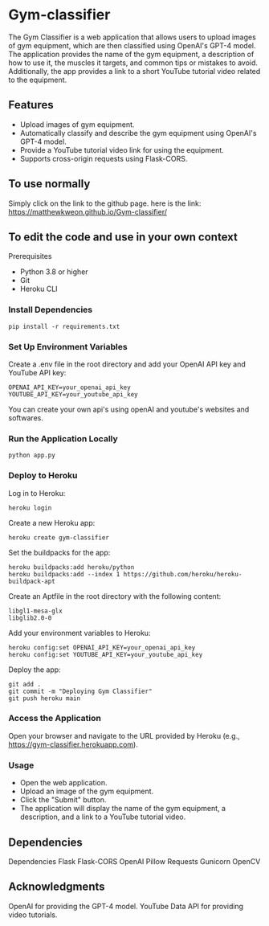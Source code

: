# Gym-classifier
The Gym Classifier is a web application that allows users to upload images of gym equipment, which are then classified using OpenAI's GPT-4 model. The application provides the name of the gym equipment, a description of how to use it, the muscles it targets, and common tips or mistakes to avoid. Additionally, the app provides a link to a short YouTube tutorial video related to the equipment.

## Features
- Upload images of gym equipment.
- Automatically classify and describe the gym equipment using OpenAI's GPT-4 model.
- Provide a YouTube tutorial video link for using the equipment.
- Supports cross-origin requests using Flask-CORS.

## To use normally
Simply click on the link to the github page. 
here is the link: https://matthewkweon.github.io/Gym-classifier/ 

## To edit the code and use in your own context
Prerequisites
- Python 3.8 or higher
- Git
- Heroku CLI

### Install Dependencies

```
pip install -r requirements.txt
```


### Set Up Environment Variables
Create a .env file in the root directory and add your OpenAI API key and YouTube API key:

```
OPENAI_API_KEY=your_openai_api_key
YOUTUBE_API_KEY=your_youtube_api_key
```
You can create your own api's using openAI and youtube's websites and softwares.

### Run the Application Locally

```
python app.py
```

### Deploy to Heroku
Log in to Heroku:

```
heroku login
```
Create a new Heroku app:


```
heroku create gym-classifier
```
Set the buildpacks for the app:
```
heroku buildpacks:add heroku/python
heroku buildpacks:add --index 1 https://github.com/heroku/heroku-buildpack-apt
```
Create an Aptfile in the root directory with the following content:


```
libgl1-mesa-glx
libglib2.0-0
```

Add your environment variables to Heroku:

```
heroku config:set OPENAI_API_KEY=your_openai_api_key
heroku config:set YOUTUBE_API_KEY=your_youtube_api_key
```
Deploy the app:

```
git add .
git commit -m "Deploying Gym Classifier"
git push heroku main
```

### Access the Application
Open your browser and navigate to the URL provided by Heroku (e.g., https://gym-classifier.herokuapp.com).

### Usage
- Open the web application.
- Upload an image of the gym equipment.
- Click the "Submit" button.
- The application will display the name of the gym equipment, a description, and a link to a YouTube tutorial video.

## Dependencies
Dependencies
Flask
Flask-CORS
OpenAI
Pillow
Requests
Gunicorn
OpenCV


## Acknowledgments
OpenAI for providing the GPT-4 model.
YouTube Data API for providing video tutorials.

